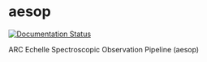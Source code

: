 # aesop

[![Documentation Status](https://readthedocs.org/projects/arces/badge/?version=latest)](http://arces.readthedocs.io/en/latest/?badge=latest)

ARC Echelle Spectroscopic Observation Pipeline (aesop)
